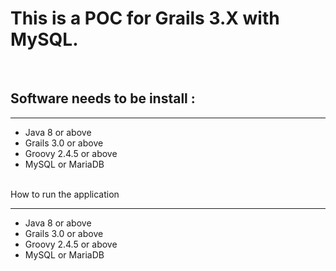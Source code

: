 <h1>This is a POC for Grails 3.X with MySQL.</h1>
<br/>
<h2>Software needs to be install :</h2>
<hr/>
<ul>
	<li>Java 8 or above</li>
	<li>Grails 3.0 or above</li>
	<li>Groovy 2.4.5 or above</li>
	<li>MySQL or MariaDB</li>
</ul>
<br/>
How to run the application
<hr/>
<ul>
	<li>Java 8 or above</li>
	<li>Grails 3.0 or above</li>
	<li>Groovy 2.4.5 or above</li>
	<li>MySQL or MariaDB</li>
</ul>
